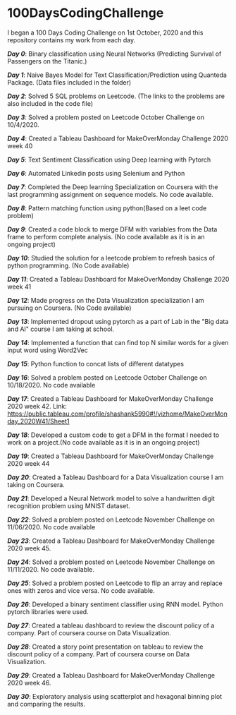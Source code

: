 # 100DaysCodingChallenge
I began a 100 Days Coding Challenge on 1st October, 2020 and this repository contains my work from each day.

*<b>Day 0</b>*: Binary classification using Neural Networks (Predicting Survival of Passengers on the Titanic.)

*<b>Day 1</b>*: Naive Bayes Model for Text Classification/Prediction using Quanteda Package. (Data files included in the folder)

*<b>Day 2</b>*: Solved 5 SQL problems on Leetcode. (The links to the problems are also included in the code file) 

*<b>Day 3</b>*: Solved a problem posted on Leetcode October Challenge on 10/4/2020. 

*<b>Day 4</b>*: Created a Tableau Dashboard for MakeOverMonday Challenge 2020 week 40

*<b>Day 5</b>*: Text Sentiment Classification using Deep learning with Pytorch

*<b>Day 6</b>*: Automated Linkedin posts using Selenium and Python

*<b>Day 7</b>*: Completed the Deep learning Specialization on Coursera with the last programming assignment on sequence models. No code available.

*<b>Day 8</b>*: Pattern matching function using python(Based on a leet code problem)

*<b>Day 9</b>*: Created a code block to merge DFM with variables from the Data frame to perform complete analysis. (No code available as it is in an ongoing project)

*<b>Day 10</b>*: Studied the solution for a leetcode problem to refresh basics of python programming. (No Code available)

*<b>Day 11</b>*: Created a Tableau Dashboard for MakeOverMonday Challenge 2020 week 41

*<b>Day 12</b>*: Made progress on the Data Visualization specialization I am pursuing on Coursera. (No Code available)

*<b>Day 13</b>*: Implemented dropout using pytorch as a part of Lab in the "Big data and AI" course I am taking at school.

*<b>Day 14</b>*: Implemented a function that can find top N similar words for a given input word using Word2Vec

*<b>Day 15</b>*: Python function to concat lists of different datatypes

*<b>Day 16</b>*: Solved a problem posted on Leetcode October Challenge on 10/18/2020. No code available

*<b>Day 17</b>*: Created a Tableau Dashboard for MakeOverMonday Challenge 2020 week 42. Link: https://public.tableau.com/profile/shashank5990#!/vizhome/MakeOverMonday_2020W41/Sheet1

*<b>Day 18</b>*: Developed a custom code to get a DFM in the format I needed to work on a project.(No code available as it is in an ongoing project)

*<b>Day 19</b>*: Created a Tableau Dashboard for MakeOverMonday Challenge 2020 week 44

*<b>Day 20</b>*: Created a Tableau Dashboard for a Data Visualization course I am taking on Coursera.

*<b>Day 21</b>*: Developed a Neural Network model to solve a handwritten digit recognition problem using MNIST dataset.

*<b>Day 22</b>*: Solved a problem posted on Leetcode November Challenge on 11/06/2020. No code available

*<b>Day 23</b>*: Created a Tableau Dashboard for MakeOverMonday Challenge 2020 week 45.

*<b>Day 24</b>*: Solved a problem posted on Leetcode November Challenge on 11/11/2020. No code available.

*<b>Day 25</b>*: Solved a problem posted on Leetcode to flip an array and replace ones with zeros and vice versa. No code available.

*<b>Day 26</b>*: Developed a binary sentiment classifier using RNN model. Python pytorch libraries were used.

*<b>Day 27</b>*: Created a tableau dashboard to review the discount policy of a company. Part of coursera course on Data Visualization.

*<b>Day 28</b>*: Created a story point presentation on tableau to review the discount policy of a company. Part of coursera course on Data Visualization.

*<b>Day 29</b>*: Created a Tableau Dashboard for MakeOverMonday Challenge 2020 week 46.

*<b>Day 30</b>*: Exploratory analysis using scatterplot and hexagonal binning plot and comparing the results.
